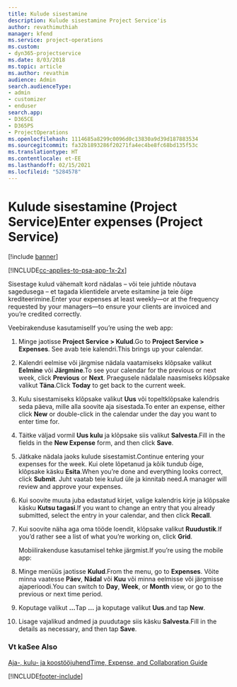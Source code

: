 ```yaml
---
title: Kulude sisestamine
description: Kulude sisestamine Project Service'is
author: revathimuthiah
manager: kfend
ms.service: project-operations
ms.custom:
- dyn365-projectservice
ms.date: 8/03/2018
ms.topic: article
ms.author: revathim
audience: Admin
search.audienceType:
- admin
- customizer
- enduser
search.app:
- D365CE
- D365PS
- ProjectOperations
ms.openlocfilehash: 1114685a8299c0096d0c13830a9d39d187883534
ms.sourcegitcommit: fa32b1893286f20271fa4ec4be8fc68bd135f53c
ms.translationtype: HT
ms.contentlocale: et-EE
ms.lasthandoff: 02/15/2021
ms.locfileid: "5284578"
---
```

# <a name="enter-expenses-project-service"></a><span data-ttu-id="7cfbb-103">Kulude sisestamine (Project Service)</span><span class="sxs-lookup"><span data-stu-id="7cfbb-103">Enter expenses (Project Service)</span></span>

[!include [banner](../includes/psa-now-project-operations.md)]

[!INCLUDE[cc-applies-to-psa-app-1x-2x](../includes/cc-applies-to-psa-app-1x-2x.md)]

<span data-ttu-id="7cfbb-104">Sisestage kulud vähemalt kord nädalas – või teie juhtide nõutava sagedusega – et tagada klientidele arvete esitamine ja teie õige krediteerimine.</span><span class="sxs-lookup"><span data-stu-id="7cfbb-104">Enter your expenses at least weekly—or at the frequency requested by your managers—to ensure your clients are invoiced and you’re credited correctly.</span></span>  
  
 <span data-ttu-id="7cfbb-105">Veebirakenduse kasutamisel</span><span class="sxs-lookup"><span data-stu-id="7cfbb-105">If you’re using the web app:</span></span>  
  
1. <span data-ttu-id="7cfbb-106">Minge jaotisse **Project Service > Kulud**.</span><span class="sxs-lookup"><span data-stu-id="7cfbb-106">Go to **Project Service > Expenses**.</span></span> <span data-ttu-id="7cfbb-107">See avab teie kalendri.</span><span class="sxs-lookup"><span data-stu-id="7cfbb-107">This brings up your calendar.</span></span>  
  
2. <span data-ttu-id="7cfbb-108">Kalendri eelmise või järgmise nädala vaatamiseks klõpsake valikut **Eelmine** või **Järgmine**.</span><span class="sxs-lookup"><span data-stu-id="7cfbb-108">To see your calendar for the previous or next week, click **Previous** or **Next**.</span></span> <span data-ttu-id="7cfbb-109">Praegusele nädalale naasmiseks klõpsake valikut **Täna**.</span><span class="sxs-lookup"><span data-stu-id="7cfbb-109">Click **Today** to get back to the current week.</span></span>  
  
3. <span data-ttu-id="7cfbb-110">Kulu sisestamiseks klõpsake valikut **Uus** või topeltklõpsake kalendris seda päeva, mille alla soovite aja sisestada.</span><span class="sxs-lookup"><span data-stu-id="7cfbb-110">To enter an expense, either click **New** or double-click in the calendar under the day you want to enter time for.</span></span>  
  
4. <span data-ttu-id="7cfbb-111">Täitke väljad vormil **Uus kulu** ja klõpsake siis valikut **Salvesta**.</span><span class="sxs-lookup"><span data-stu-id="7cfbb-111">Fill in the fields in the **New Expense** form, and then click **Save**.</span></span>  
  
5. <span data-ttu-id="7cfbb-112">Jätkake nädala jaoks kulude sisestamist.</span><span class="sxs-lookup"><span data-stu-id="7cfbb-112">Continue entering your expenses for the week.</span></span> <span data-ttu-id="7cfbb-113">Kui olete lõpetanud ja kõik tundub õige, klõpsake käsku **Esita**.</span><span class="sxs-lookup"><span data-stu-id="7cfbb-113">When you’re done and everything looks correct, click **Submit**.</span></span> <span data-ttu-id="7cfbb-114">Juht vaatab teie kulud üle ja kinnitab need.</span><span class="sxs-lookup"><span data-stu-id="7cfbb-114">A manager will review and approve your expenses.</span></span>  
  
6. <span data-ttu-id="7cfbb-115">Kui soovite muuta juba edastatud kirjet, valige kalendris kirje ja klõpsake käsku **Kutsu tagasi**.</span><span class="sxs-lookup"><span data-stu-id="7cfbb-115">If you want to change an entry that you already submitted, select the entry in your calendar, and then click **Recall**.</span></span>  
  
7. <span data-ttu-id="7cfbb-116">Kui soovite näha aga oma tööde loendit, klõpsake valikut **Ruudustik**.</span><span class="sxs-lookup"><span data-stu-id="7cfbb-116">If you’d rather see a list of what you’re working on, click **Grid**.</span></span>  
  
   <span data-ttu-id="7cfbb-117">Mobiilirakenduse kasutamisel tehke järgmist.</span><span class="sxs-lookup"><span data-stu-id="7cfbb-117">If you’re using the mobile app:</span></span>  
  
8. <span data-ttu-id="7cfbb-118">Minge menüüs jaotisse **Kulud**.</span><span class="sxs-lookup"><span data-stu-id="7cfbb-118">From the menu, go to **Expenses**.</span></span>     <span data-ttu-id="7cfbb-119">Võite minna vaatesse **Päev**, **Nädal** või **Kuu** või minna eelmisse või järgmisse ajaperioodi.</span><span class="sxs-lookup"><span data-stu-id="7cfbb-119">You can switch to **Day**, **Week**, or **Month** view, or go to the previous or next time period.</span></span>  
  
9. <span data-ttu-id="7cfbb-120">Koputage valikut **…**</span><span class="sxs-lookup"><span data-stu-id="7cfbb-120">Tap **…**</span></span> <span data-ttu-id="7cfbb-121">ja koputage valikut **Uus**.</span><span class="sxs-lookup"><span data-stu-id="7cfbb-121">and tap **New**.</span></span>  
  
10. <span data-ttu-id="7cfbb-122">Lisage vajalikud andmed ja puudutage siis käsku **Salvesta**.</span><span class="sxs-lookup"><span data-stu-id="7cfbb-122">Fill in the details as necessary, and then tap **Save**.</span></span>  
  
### <a name="see-also"></a><span data-ttu-id="7cfbb-123">Vt ka</span><span class="sxs-lookup"><span data-stu-id="7cfbb-123">See Also</span></span>  
 [<span data-ttu-id="7cfbb-124">Aja-, kulu- ja koostööjuhend</span><span class="sxs-lookup"><span data-stu-id="7cfbb-124">Time, Expense, and Collaboration Guide</span></span>](../psa/time-expense-collaboration-guide.md)


[!INCLUDE[footer-include](../includes/footer-banner.md)]